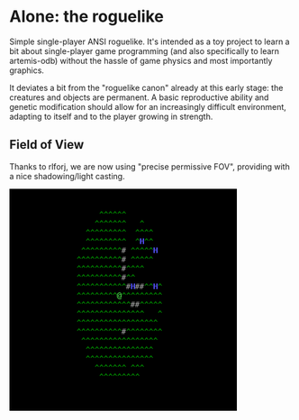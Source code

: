 # Alone: the roguelike

Simple single-player ANSI roguelike. It's intended as a toy project to learn a bit about single-player game programming
(and also specifically to learn artemis-odb) without the hassle of game physics and most importantly graphics.

It deviates a bit from the "roguelike canon" already at this early stage: the creatures and objects are permanent.
A basic reproductive ability and genetic modification should allow for an increasingly difficult environment,
adapting to itself and to the player growing in strength.

## Field of View

Thanks to rlforj, we are now using "precise permissive FOV", providing with a nice shadowing/light casting.

![alt tag](screenshots/fov.png)
